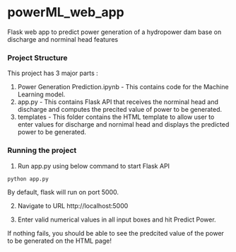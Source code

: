 # powerML_web_app
Flask web app to predict power generation of a hydropower dam base on discharge and norminal head features

### Project Structure
This project has 3 major parts :
1. Power Generation Prediction.ipynb - This contains code for the Machine Learning model.
2. app.py - This contains Flask API that receives the norminal head and discharge and computes the precited value of power to be generated.
3. templates - This folder contains the HTML template to allow user to enter values for discharge and nornimal head and displays the predicted power to be generated. 

### Running the project
1. Run app.py using below command to start Flask API
```
python app.py
```
By default, flask will run on port 5000.

2. Navigate to URL http://localhost:5000

3. Enter valid numerical values in all input boxes and hit Predict Power.

If nothing fails, you should be able to see the predcited value of the power to be generated on the HTML page!

